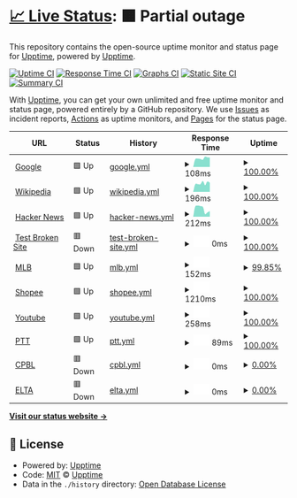 # [📈 Live Status](https://demo.upptime.js.org): <!--live status--> **🟧 Partial outage**

This repository contains the open-source uptime monitor and status page for [Upptime](https://upptime.js.org), powered by [Upptime](https://github.com/upptime/upptime).

[![Uptime CI](https://github.com/upptime/upptime/workflows/Uptime%20CI/badge.svg)](https://github.com/upptime/upptime/actions?query=workflow%3A%22Uptime+CI%22)
[![Response Time CI](https://github.com/upptime/upptime/workflows/Response%20Time%20CI/badge.svg)](https://github.com/upptime/upptime/actions?query=workflow%3A%22Response+Time+CI%22)
[![Graphs CI](https://github.com/upptime/upptime/workflows/Graphs%20CI/badge.svg)](https://github.com/upptime/upptime/actions?query=workflow%3A%22Graphs+CI%22)
[![Static Site CI](https://github.com/upptime/upptime/workflows/Static%20Site%20CI/badge.svg)](https://github.com/upptime/upptime/actions?query=workflow%3A%22Static+Site+CI%22)
[![Summary CI](https://github.com/upptime/upptime/workflows/Summary%20CI/badge.svg)](https://github.com/upptime/upptime/actions?query=workflow%3A%22Summary+CI%22)

With [Upptime](https://upptime.js.org), you can get your own unlimited and free uptime monitor and status page, powered entirely by a GitHub repository. We use [Issues](https://github.com/upptime/upptime/issues) as incident reports, [Actions](https://github.com/upptime/upptime/actions) as uptime monitors, and [Pages](https://demo.upptime.js.org) for the status page.

<!--start: status pages-->
<!-- This summary is generated by Upptime (https://github.com/upptime/upptime) -->
<!-- Do not edit this manually, your changes will be overwritten -->
<!-- prettier-ignore -->
| URL | Status | History | Response Time | Uptime |
| --- | ------ | ------- | ------------- | ------ |
| <img alt="" src="https://favicons.githubusercontent.com/www.google.com" height="13"> [Google](https://www.google.com) | 🟩 Up | [google.yml](https://github.com/panhsinlei/bdc_final/commits/HEAD/history/google.yml) | <details><summary><img alt="Response time graph" src="./graphs/google/response-time-week.png" height="20"> 108ms</summary><br><a href="https://demo.upptime.js.org/history/google"><img alt="Response time 84" src="https://img.shields.io/endpoint?url=https%3A%2F%2Fraw.githubusercontent.com%2Fpanhsinlei%2Fbdc_final%2FHEAD%2Fapi%2Fgoogle%2Fresponse-time.json"></a><br><a href="https://demo.upptime.js.org/history/google"><img alt="24-hour response time 86" src="https://img.shields.io/endpoint?url=https%3A%2F%2Fraw.githubusercontent.com%2Fpanhsinlei%2Fbdc_final%2FHEAD%2Fapi%2Fgoogle%2Fresponse-time-day.json"></a><br><a href="https://demo.upptime.js.org/history/google"><img alt="7-day response time 108" src="https://img.shields.io/endpoint?url=https%3A%2F%2Fraw.githubusercontent.com%2Fpanhsinlei%2Fbdc_final%2FHEAD%2Fapi%2Fgoogle%2Fresponse-time-week.json"></a><br><a href="https://demo.upptime.js.org/history/google"><img alt="30-day response time 84" src="https://img.shields.io/endpoint?url=https%3A%2F%2Fraw.githubusercontent.com%2Fpanhsinlei%2Fbdc_final%2FHEAD%2Fapi%2Fgoogle%2Fresponse-time-month.json"></a><br><a href="https://demo.upptime.js.org/history/google"><img alt="1-year response time 84" src="https://img.shields.io/endpoint?url=https%3A%2F%2Fraw.githubusercontent.com%2Fpanhsinlei%2Fbdc_final%2FHEAD%2Fapi%2Fgoogle%2Fresponse-time-year.json"></a></details> | <details><summary><a href="https://demo.upptime.js.org/history/google">100.00%</a></summary><a href="https://demo.upptime.js.org/history/google"><img alt="All-time uptime 100.00%" src="https://img.shields.io/endpoint?url=https%3A%2F%2Fraw.githubusercontent.com%2Fpanhsinlei%2Fbdc_final%2FHEAD%2Fapi%2Fgoogle%2Fuptime.json"></a><br><a href="https://demo.upptime.js.org/history/google"><img alt="24-hour uptime 100.00%" src="https://img.shields.io/endpoint?url=https%3A%2F%2Fraw.githubusercontent.com%2Fpanhsinlei%2Fbdc_final%2FHEAD%2Fapi%2Fgoogle%2Fuptime-day.json"></a><br><a href="https://demo.upptime.js.org/history/google"><img alt="7-day uptime 100.00%" src="https://img.shields.io/endpoint?url=https%3A%2F%2Fraw.githubusercontent.com%2Fpanhsinlei%2Fbdc_final%2FHEAD%2Fapi%2Fgoogle%2Fuptime-week.json"></a><br><a href="https://demo.upptime.js.org/history/google"><img alt="30-day uptime 100.00%" src="https://img.shields.io/endpoint?url=https%3A%2F%2Fraw.githubusercontent.com%2Fpanhsinlei%2Fbdc_final%2FHEAD%2Fapi%2Fgoogle%2Fuptime-month.json"></a><br><a href="https://demo.upptime.js.org/history/google"><img alt="1-year uptime 100.00%" src="https://img.shields.io/endpoint?url=https%3A%2F%2Fraw.githubusercontent.com%2Fpanhsinlei%2Fbdc_final%2FHEAD%2Fapi%2Fgoogle%2Fuptime-year.json"></a></details>
| <img alt="" src="https://favicons.githubusercontent.com/en.wikipedia.org" height="13"> [Wikipedia](https://en.wikipedia.org) | 🟩 Up | [wikipedia.yml](https://github.com/panhsinlei/bdc_final/commits/HEAD/history/wikipedia.yml) | <details><summary><img alt="Response time graph" src="./graphs/wikipedia/response-time-week.png" height="20"> 196ms</summary><br><a href="https://demo.upptime.js.org/history/wikipedia"><img alt="Response time 245" src="https://img.shields.io/endpoint?url=https%3A%2F%2Fraw.githubusercontent.com%2Fpanhsinlei%2Fbdc_final%2FHEAD%2Fapi%2Fwikipedia%2Fresponse-time.json"></a><br><a href="https://demo.upptime.js.org/history/wikipedia"><img alt="24-hour response time 295" src="https://img.shields.io/endpoint?url=https%3A%2F%2Fraw.githubusercontent.com%2Fpanhsinlei%2Fbdc_final%2FHEAD%2Fapi%2Fwikipedia%2Fresponse-time-day.json"></a><br><a href="https://demo.upptime.js.org/history/wikipedia"><img alt="7-day response time 196" src="https://img.shields.io/endpoint?url=https%3A%2F%2Fraw.githubusercontent.com%2Fpanhsinlei%2Fbdc_final%2FHEAD%2Fapi%2Fwikipedia%2Fresponse-time-week.json"></a><br><a href="https://demo.upptime.js.org/history/wikipedia"><img alt="30-day response time 245" src="https://img.shields.io/endpoint?url=https%3A%2F%2Fraw.githubusercontent.com%2Fpanhsinlei%2Fbdc_final%2FHEAD%2Fapi%2Fwikipedia%2Fresponse-time-month.json"></a><br><a href="https://demo.upptime.js.org/history/wikipedia"><img alt="1-year response time 245" src="https://img.shields.io/endpoint?url=https%3A%2F%2Fraw.githubusercontent.com%2Fpanhsinlei%2Fbdc_final%2FHEAD%2Fapi%2Fwikipedia%2Fresponse-time-year.json"></a></details> | <details><summary><a href="https://demo.upptime.js.org/history/wikipedia">100.00%</a></summary><a href="https://demo.upptime.js.org/history/wikipedia"><img alt="All-time uptime 100.00%" src="https://img.shields.io/endpoint?url=https%3A%2F%2Fraw.githubusercontent.com%2Fpanhsinlei%2Fbdc_final%2FHEAD%2Fapi%2Fwikipedia%2Fuptime.json"></a><br><a href="https://demo.upptime.js.org/history/wikipedia"><img alt="24-hour uptime 100.00%" src="https://img.shields.io/endpoint?url=https%3A%2F%2Fraw.githubusercontent.com%2Fpanhsinlei%2Fbdc_final%2FHEAD%2Fapi%2Fwikipedia%2Fuptime-day.json"></a><br><a href="https://demo.upptime.js.org/history/wikipedia"><img alt="7-day uptime 100.00%" src="https://img.shields.io/endpoint?url=https%3A%2F%2Fraw.githubusercontent.com%2Fpanhsinlei%2Fbdc_final%2FHEAD%2Fapi%2Fwikipedia%2Fuptime-week.json"></a><br><a href="https://demo.upptime.js.org/history/wikipedia"><img alt="30-day uptime 99.96%" src="https://img.shields.io/endpoint?url=https%3A%2F%2Fraw.githubusercontent.com%2Fpanhsinlei%2Fbdc_final%2FHEAD%2Fapi%2Fwikipedia%2Fuptime-month.json"></a><br><a href="https://demo.upptime.js.org/history/wikipedia"><img alt="1-year uptime 100.00%" src="https://img.shields.io/endpoint?url=https%3A%2F%2Fraw.githubusercontent.com%2Fpanhsinlei%2Fbdc_final%2FHEAD%2Fapi%2Fwikipedia%2Fuptime-year.json"></a></details>
| <img alt="" src="https://favicons.githubusercontent.com/news.ycombinator.com" height="13"> [Hacker News](https://news.ycombinator.com) | 🟩 Up | [hacker-news.yml](https://github.com/panhsinlei/bdc_final/commits/HEAD/history/hacker-news.yml) | <details><summary><img alt="Response time graph" src="./graphs/hacker-news/response-time-week.png" height="20"> 212ms</summary><br><a href="https://demo.upptime.js.org/history/hacker-news"><img alt="Response time 255" src="https://img.shields.io/endpoint?url=https%3A%2F%2Fraw.githubusercontent.com%2Fpanhsinlei%2Fbdc_final%2FHEAD%2Fapi%2Fhacker-news%2Fresponse-time.json"></a><br><a href="https://demo.upptime.js.org/history/hacker-news"><img alt="24-hour response time 95" src="https://img.shields.io/endpoint?url=https%3A%2F%2Fraw.githubusercontent.com%2Fpanhsinlei%2Fbdc_final%2FHEAD%2Fapi%2Fhacker-news%2Fresponse-time-day.json"></a><br><a href="https://demo.upptime.js.org/history/hacker-news"><img alt="7-day response time 212" src="https://img.shields.io/endpoint?url=https%3A%2F%2Fraw.githubusercontent.com%2Fpanhsinlei%2Fbdc_final%2FHEAD%2Fapi%2Fhacker-news%2Fresponse-time-week.json"></a><br><a href="https://demo.upptime.js.org/history/hacker-news"><img alt="30-day response time 255" src="https://img.shields.io/endpoint?url=https%3A%2F%2Fraw.githubusercontent.com%2Fpanhsinlei%2Fbdc_final%2FHEAD%2Fapi%2Fhacker-news%2Fresponse-time-month.json"></a><br><a href="https://demo.upptime.js.org/history/hacker-news"><img alt="1-year response time 255" src="https://img.shields.io/endpoint?url=https%3A%2F%2Fraw.githubusercontent.com%2Fpanhsinlei%2Fbdc_final%2FHEAD%2Fapi%2Fhacker-news%2Fresponse-time-year.json"></a></details> | <details><summary><a href="https://demo.upptime.js.org/history/hacker-news">100.00%</a></summary><a href="https://demo.upptime.js.org/history/hacker-news"><img alt="All-time uptime 100.00%" src="https://img.shields.io/endpoint?url=https%3A%2F%2Fraw.githubusercontent.com%2Fpanhsinlei%2Fbdc_final%2FHEAD%2Fapi%2Fhacker-news%2Fuptime.json"></a><br><a href="https://demo.upptime.js.org/history/hacker-news"><img alt="24-hour uptime 100.00%" src="https://img.shields.io/endpoint?url=https%3A%2F%2Fraw.githubusercontent.com%2Fpanhsinlei%2Fbdc_final%2FHEAD%2Fapi%2Fhacker-news%2Fuptime-day.json"></a><br><a href="https://demo.upptime.js.org/history/hacker-news"><img alt="7-day uptime 100.00%" src="https://img.shields.io/endpoint?url=https%3A%2F%2Fraw.githubusercontent.com%2Fpanhsinlei%2Fbdc_final%2FHEAD%2Fapi%2Fhacker-news%2Fuptime-week.json"></a><br><a href="https://demo.upptime.js.org/history/hacker-news"><img alt="30-day uptime 100.00%" src="https://img.shields.io/endpoint?url=https%3A%2F%2Fraw.githubusercontent.com%2Fpanhsinlei%2Fbdc_final%2FHEAD%2Fapi%2Fhacker-news%2Fuptime-month.json"></a><br><a href="https://demo.upptime.js.org/history/hacker-news"><img alt="1-year uptime 100.00%" src="https://img.shields.io/endpoint?url=https%3A%2F%2Fraw.githubusercontent.com%2Fpanhsinlei%2Fbdc_final%2FHEAD%2Fapi%2Fhacker-news%2Fuptime-year.json"></a></details>
| <img alt="" src="https://favicons.githubusercontent.com/thissitedoesnotexist.koj.co" height="13"> [Test Broken Site](https://thissitedoesnotexist.koj.co) | 🟥 Down | [test-broken-site.yml](https://github.com/panhsinlei/bdc_final/commits/HEAD/history/test-broken-site.yml) | <details><summary><img alt="Response time graph" src="./graphs/test-broken-site/response-time-week.png" height="20"> 0ms</summary><br><a href="https://demo.upptime.js.org/history/test-broken-site"><img alt="Response time 0" src="https://img.shields.io/endpoint?url=https%3A%2F%2Fraw.githubusercontent.com%2Fpanhsinlei%2Fbdc_final%2FHEAD%2Fapi%2Ftest-broken-site%2Fresponse-time.json"></a><br><a href="https://demo.upptime.js.org/history/test-broken-site"><img alt="24-hour response time 0" src="https://img.shields.io/endpoint?url=https%3A%2F%2Fraw.githubusercontent.com%2Fpanhsinlei%2Fbdc_final%2FHEAD%2Fapi%2Ftest-broken-site%2Fresponse-time-day.json"></a><br><a href="https://demo.upptime.js.org/history/test-broken-site"><img alt="7-day response time 0" src="https://img.shields.io/endpoint?url=https%3A%2F%2Fraw.githubusercontent.com%2Fpanhsinlei%2Fbdc_final%2FHEAD%2Fapi%2Ftest-broken-site%2Fresponse-time-week.json"></a><br><a href="https://demo.upptime.js.org/history/test-broken-site"><img alt="30-day response time 0" src="https://img.shields.io/endpoint?url=https%3A%2F%2Fraw.githubusercontent.com%2Fpanhsinlei%2Fbdc_final%2FHEAD%2Fapi%2Ftest-broken-site%2Fresponse-time-month.json"></a><br><a href="https://demo.upptime.js.org/history/test-broken-site"><img alt="1-year response time 0" src="https://img.shields.io/endpoint?url=https%3A%2F%2Fraw.githubusercontent.com%2Fpanhsinlei%2Fbdc_final%2FHEAD%2Fapi%2Ftest-broken-site%2Fresponse-time-year.json"></a></details> | <details><summary><a href="https://demo.upptime.js.org/history/test-broken-site">100.00%</a></summary><a href="https://demo.upptime.js.org/history/test-broken-site"><img alt="All-time uptime 100.00%" src="https://img.shields.io/endpoint?url=https%3A%2F%2Fraw.githubusercontent.com%2Fpanhsinlei%2Fbdc_final%2FHEAD%2Fapi%2Ftest-broken-site%2Fuptime.json"></a><br><a href="https://demo.upptime.js.org/history/test-broken-site"><img alt="24-hour uptime 100.00%" src="https://img.shields.io/endpoint?url=https%3A%2F%2Fraw.githubusercontent.com%2Fpanhsinlei%2Fbdc_final%2FHEAD%2Fapi%2Ftest-broken-site%2Fuptime-day.json"></a><br><a href="https://demo.upptime.js.org/history/test-broken-site"><img alt="7-day uptime 100.00%" src="https://img.shields.io/endpoint?url=https%3A%2F%2Fraw.githubusercontent.com%2Fpanhsinlei%2Fbdc_final%2FHEAD%2Fapi%2Ftest-broken-site%2Fuptime-week.json"></a><br><a href="https://demo.upptime.js.org/history/test-broken-site"><img alt="30-day uptime 100.00%" src="https://img.shields.io/endpoint?url=https%3A%2F%2Fraw.githubusercontent.com%2Fpanhsinlei%2Fbdc_final%2FHEAD%2Fapi%2Ftest-broken-site%2Fuptime-month.json"></a><br><a href="https://demo.upptime.js.org/history/test-broken-site"><img alt="1-year uptime 100.00%" src="https://img.shields.io/endpoint?url=https%3A%2F%2Fraw.githubusercontent.com%2Fpanhsinlei%2Fbdc_final%2FHEAD%2Fapi%2Ftest-broken-site%2Fuptime-year.json"></a></details>
| <img alt="" src="https://favicons.githubusercontent.com/www.mlb.com" height="13"> [MLB](https://www.mlb.com) | 🟩 Up | [mlb.yml](https://github.com/panhsinlei/bdc_final/commits/HEAD/history/mlb.yml) | <details><summary><img alt="Response time graph" src="./graphs/mlb/response-time-week.png" height="20"> 152ms</summary><br><a href="https://demo.upptime.js.org/history/mlb"><img alt="Response time 964" src="https://img.shields.io/endpoint?url=https%3A%2F%2Fraw.githubusercontent.com%2Fpanhsinlei%2Fbdc_final%2FHEAD%2Fapi%2Fmlb%2Fresponse-time.json"></a><br><a href="https://demo.upptime.js.org/history/mlb"><img alt="24-hour response time 147" src="https://img.shields.io/endpoint?url=https%3A%2F%2Fraw.githubusercontent.com%2Fpanhsinlei%2Fbdc_final%2FHEAD%2Fapi%2Fmlb%2Fresponse-time-day.json"></a><br><a href="https://demo.upptime.js.org/history/mlb"><img alt="7-day response time 152" src="https://img.shields.io/endpoint?url=https%3A%2F%2Fraw.githubusercontent.com%2Fpanhsinlei%2Fbdc_final%2FHEAD%2Fapi%2Fmlb%2Fresponse-time-week.json"></a><br><a href="https://demo.upptime.js.org/history/mlb"><img alt="30-day response time 964" src="https://img.shields.io/endpoint?url=https%3A%2F%2Fraw.githubusercontent.com%2Fpanhsinlei%2Fbdc_final%2FHEAD%2Fapi%2Fmlb%2Fresponse-time-month.json"></a><br><a href="https://demo.upptime.js.org/history/mlb"><img alt="1-year response time 964" src="https://img.shields.io/endpoint?url=https%3A%2F%2Fraw.githubusercontent.com%2Fpanhsinlei%2Fbdc_final%2FHEAD%2Fapi%2Fmlb%2Fresponse-time-year.json"></a></details> | <details><summary><a href="https://demo.upptime.js.org/history/mlb">99.85%</a></summary><a href="https://demo.upptime.js.org/history/mlb"><img alt="All-time uptime 99.96%" src="https://img.shields.io/endpoint?url=https%3A%2F%2Fraw.githubusercontent.com%2Fpanhsinlei%2Fbdc_final%2FHEAD%2Fapi%2Fmlb%2Fuptime.json"></a><br><a href="https://demo.upptime.js.org/history/mlb"><img alt="24-hour uptime 100.00%" src="https://img.shields.io/endpoint?url=https%3A%2F%2Fraw.githubusercontent.com%2Fpanhsinlei%2Fbdc_final%2FHEAD%2Fapi%2Fmlb%2Fuptime-day.json"></a><br><a href="https://demo.upptime.js.org/history/mlb"><img alt="7-day uptime 99.85%" src="https://img.shields.io/endpoint?url=https%3A%2F%2Fraw.githubusercontent.com%2Fpanhsinlei%2Fbdc_final%2FHEAD%2Fapi%2Fmlb%2Fuptime-week.json"></a><br><a href="https://demo.upptime.js.org/history/mlb"><img alt="30-day uptime 99.96%" src="https://img.shields.io/endpoint?url=https%3A%2F%2Fraw.githubusercontent.com%2Fpanhsinlei%2Fbdc_final%2FHEAD%2Fapi%2Fmlb%2Fuptime-month.json"></a><br><a href="https://demo.upptime.js.org/history/mlb"><img alt="1-year uptime 99.96%" src="https://img.shields.io/endpoint?url=https%3A%2F%2Fraw.githubusercontent.com%2Fpanhsinlei%2Fbdc_final%2FHEAD%2Fapi%2Fmlb%2Fuptime-year.json"></a></details>
| <img alt="" src="https://favicons.githubusercontent.com/shopee.tw" height="13"> [Shopee](https://shopee.tw) | 🟩 Up | [shopee.yml](https://github.com/panhsinlei/bdc_final/commits/HEAD/history/shopee.yml) | <details><summary><img alt="Response time graph" src="./graphs/shopee/response-time-week.png" height="20"> 1210ms</summary><br><a href="https://demo.upptime.js.org/history/shopee"><img alt="Response time 1187" src="https://img.shields.io/endpoint?url=https%3A%2F%2Fraw.githubusercontent.com%2Fpanhsinlei%2Fbdc_final%2FHEAD%2Fapi%2Fshopee%2Fresponse-time.json"></a><br><a href="https://demo.upptime.js.org/history/shopee"><img alt="24-hour response time 861" src="https://img.shields.io/endpoint?url=https%3A%2F%2Fraw.githubusercontent.com%2Fpanhsinlei%2Fbdc_final%2FHEAD%2Fapi%2Fshopee%2Fresponse-time-day.json"></a><br><a href="https://demo.upptime.js.org/history/shopee"><img alt="7-day response time 1210" src="https://img.shields.io/endpoint?url=https%3A%2F%2Fraw.githubusercontent.com%2Fpanhsinlei%2Fbdc_final%2FHEAD%2Fapi%2Fshopee%2Fresponse-time-week.json"></a><br><a href="https://demo.upptime.js.org/history/shopee"><img alt="30-day response time 1187" src="https://img.shields.io/endpoint?url=https%3A%2F%2Fraw.githubusercontent.com%2Fpanhsinlei%2Fbdc_final%2FHEAD%2Fapi%2Fshopee%2Fresponse-time-month.json"></a><br><a href="https://demo.upptime.js.org/history/shopee"><img alt="1-year response time 1187" src="https://img.shields.io/endpoint?url=https%3A%2F%2Fraw.githubusercontent.com%2Fpanhsinlei%2Fbdc_final%2FHEAD%2Fapi%2Fshopee%2Fresponse-time-year.json"></a></details> | <details><summary><a href="https://demo.upptime.js.org/history/shopee">100.00%</a></summary><a href="https://demo.upptime.js.org/history/shopee"><img alt="All-time uptime 100.00%" src="https://img.shields.io/endpoint?url=https%3A%2F%2Fraw.githubusercontent.com%2Fpanhsinlei%2Fbdc_final%2FHEAD%2Fapi%2Fshopee%2Fuptime.json"></a><br><a href="https://demo.upptime.js.org/history/shopee"><img alt="24-hour uptime 100.00%" src="https://img.shields.io/endpoint?url=https%3A%2F%2Fraw.githubusercontent.com%2Fpanhsinlei%2Fbdc_final%2FHEAD%2Fapi%2Fshopee%2Fuptime-day.json"></a><br><a href="https://demo.upptime.js.org/history/shopee"><img alt="7-day uptime 100.00%" src="https://img.shields.io/endpoint?url=https%3A%2F%2Fraw.githubusercontent.com%2Fpanhsinlei%2Fbdc_final%2FHEAD%2Fapi%2Fshopee%2Fuptime-week.json"></a><br><a href="https://demo.upptime.js.org/history/shopee"><img alt="30-day uptime 100.00%" src="https://img.shields.io/endpoint?url=https%3A%2F%2Fraw.githubusercontent.com%2Fpanhsinlei%2Fbdc_final%2FHEAD%2Fapi%2Fshopee%2Fuptime-month.json"></a><br><a href="https://demo.upptime.js.org/history/shopee"><img alt="1-year uptime 100.00%" src="https://img.shields.io/endpoint?url=https%3A%2F%2Fraw.githubusercontent.com%2Fpanhsinlei%2Fbdc_final%2FHEAD%2Fapi%2Fshopee%2Fuptime-year.json"></a></details>
| <img alt="" src="https://favicons.githubusercontent.com/www.youtube.com" height="13"> [Youtube](https://www.youtube.com) | 🟩 Up | [youtube.yml](https://github.com/panhsinlei/bdc_final/commits/HEAD/history/youtube.yml) | <details><summary><img alt="Response time graph" src="./graphs/youtube/response-time-week.png" height="20"> 258ms</summary><br><a href="https://demo.upptime.js.org/history/youtube"><img alt="Response time 270" src="https://img.shields.io/endpoint?url=https%3A%2F%2Fraw.githubusercontent.com%2Fpanhsinlei%2Fbdc_final%2FHEAD%2Fapi%2Fyoutube%2Fresponse-time.json"></a><br><a href="https://demo.upptime.js.org/history/youtube"><img alt="24-hour response time 324" src="https://img.shields.io/endpoint?url=https%3A%2F%2Fraw.githubusercontent.com%2Fpanhsinlei%2Fbdc_final%2FHEAD%2Fapi%2Fyoutube%2Fresponse-time-day.json"></a><br><a href="https://demo.upptime.js.org/history/youtube"><img alt="7-day response time 258" src="https://img.shields.io/endpoint?url=https%3A%2F%2Fraw.githubusercontent.com%2Fpanhsinlei%2Fbdc_final%2FHEAD%2Fapi%2Fyoutube%2Fresponse-time-week.json"></a><br><a href="https://demo.upptime.js.org/history/youtube"><img alt="30-day response time 270" src="https://img.shields.io/endpoint?url=https%3A%2F%2Fraw.githubusercontent.com%2Fpanhsinlei%2Fbdc_final%2FHEAD%2Fapi%2Fyoutube%2Fresponse-time-month.json"></a><br><a href="https://demo.upptime.js.org/history/youtube"><img alt="1-year response time 270" src="https://img.shields.io/endpoint?url=https%3A%2F%2Fraw.githubusercontent.com%2Fpanhsinlei%2Fbdc_final%2FHEAD%2Fapi%2Fyoutube%2Fresponse-time-year.json"></a></details> | <details><summary><a href="https://demo.upptime.js.org/history/youtube">100.00%</a></summary><a href="https://demo.upptime.js.org/history/youtube"><img alt="All-time uptime 100.00%" src="https://img.shields.io/endpoint?url=https%3A%2F%2Fraw.githubusercontent.com%2Fpanhsinlei%2Fbdc_final%2FHEAD%2Fapi%2Fyoutube%2Fuptime.json"></a><br><a href="https://demo.upptime.js.org/history/youtube"><img alt="24-hour uptime 100.00%" src="https://img.shields.io/endpoint?url=https%3A%2F%2Fraw.githubusercontent.com%2Fpanhsinlei%2Fbdc_final%2FHEAD%2Fapi%2Fyoutube%2Fuptime-day.json"></a><br><a href="https://demo.upptime.js.org/history/youtube"><img alt="7-day uptime 100.00%" src="https://img.shields.io/endpoint?url=https%3A%2F%2Fraw.githubusercontent.com%2Fpanhsinlei%2Fbdc_final%2FHEAD%2Fapi%2Fyoutube%2Fuptime-week.json"></a><br><a href="https://demo.upptime.js.org/history/youtube"><img alt="30-day uptime 100.00%" src="https://img.shields.io/endpoint?url=https%3A%2F%2Fraw.githubusercontent.com%2Fpanhsinlei%2Fbdc_final%2FHEAD%2Fapi%2Fyoutube%2Fuptime-month.json"></a><br><a href="https://demo.upptime.js.org/history/youtube"><img alt="1-year uptime 100.00%" src="https://img.shields.io/endpoint?url=https%3A%2F%2Fraw.githubusercontent.com%2Fpanhsinlei%2Fbdc_final%2FHEAD%2Fapi%2Fyoutube%2Fuptime-year.json"></a></details>
| <img alt="" src="https://favicons.githubusercontent.com/term.ptt.cc" height="13"> [PTT](https://term.ptt.cc) | 🟩 Up | [ptt.yml](https://github.com/panhsinlei/bdc_final/commits/HEAD/history/ptt.yml) | <details><summary><img alt="Response time graph" src="./graphs/ptt/response-time-week.png" height="20"> 89ms</summary><br><a href="https://demo.upptime.js.org/history/ptt"><img alt="Response time 90" src="https://img.shields.io/endpoint?url=https%3A%2F%2Fraw.githubusercontent.com%2Fpanhsinlei%2Fbdc_final%2FHEAD%2Fapi%2Fptt%2Fresponse-time.json"></a><br><a href="https://demo.upptime.js.org/history/ptt"><img alt="24-hour response time 87" src="https://img.shields.io/endpoint?url=https%3A%2F%2Fraw.githubusercontent.com%2Fpanhsinlei%2Fbdc_final%2FHEAD%2Fapi%2Fptt%2Fresponse-time-day.json"></a><br><a href="https://demo.upptime.js.org/history/ptt"><img alt="7-day response time 89" src="https://img.shields.io/endpoint?url=https%3A%2F%2Fraw.githubusercontent.com%2Fpanhsinlei%2Fbdc_final%2FHEAD%2Fapi%2Fptt%2Fresponse-time-week.json"></a><br><a href="https://demo.upptime.js.org/history/ptt"><img alt="30-day response time 90" src="https://img.shields.io/endpoint?url=https%3A%2F%2Fraw.githubusercontent.com%2Fpanhsinlei%2Fbdc_final%2FHEAD%2Fapi%2Fptt%2Fresponse-time-month.json"></a><br><a href="https://demo.upptime.js.org/history/ptt"><img alt="1-year response time 90" src="https://img.shields.io/endpoint?url=https%3A%2F%2Fraw.githubusercontent.com%2Fpanhsinlei%2Fbdc_final%2FHEAD%2Fapi%2Fptt%2Fresponse-time-year.json"></a></details> | <details><summary><a href="https://demo.upptime.js.org/history/ptt">100.00%</a></summary><a href="https://demo.upptime.js.org/history/ptt"><img alt="All-time uptime 100.00%" src="https://img.shields.io/endpoint?url=https%3A%2F%2Fraw.githubusercontent.com%2Fpanhsinlei%2Fbdc_final%2FHEAD%2Fapi%2Fptt%2Fuptime.json"></a><br><a href="https://demo.upptime.js.org/history/ptt"><img alt="24-hour uptime 100.00%" src="https://img.shields.io/endpoint?url=https%3A%2F%2Fraw.githubusercontent.com%2Fpanhsinlei%2Fbdc_final%2FHEAD%2Fapi%2Fptt%2Fuptime-day.json"></a><br><a href="https://demo.upptime.js.org/history/ptt"><img alt="7-day uptime 100.00%" src="https://img.shields.io/endpoint?url=https%3A%2F%2Fraw.githubusercontent.com%2Fpanhsinlei%2Fbdc_final%2FHEAD%2Fapi%2Fptt%2Fuptime-week.json"></a><br><a href="https://demo.upptime.js.org/history/ptt"><img alt="30-day uptime 100.00%" src="https://img.shields.io/endpoint?url=https%3A%2F%2Fraw.githubusercontent.com%2Fpanhsinlei%2Fbdc_final%2FHEAD%2Fapi%2Fptt%2Fuptime-month.json"></a><br><a href="https://demo.upptime.js.org/history/ptt"><img alt="1-year uptime 100.00%" src="https://img.shields.io/endpoint?url=https%3A%2F%2Fraw.githubusercontent.com%2Fpanhsinlei%2Fbdc_final%2FHEAD%2Fapi%2Fptt%2Fuptime-year.json"></a></details>
| <img alt="" src="https://favicons.githubusercontent.com/www.cpbl.com.tw" height="13"> [CPBL](https://www.cpbl.com.tw) | 🟥 Down | [cpbl.yml](https://github.com/panhsinlei/bdc_final/commits/HEAD/history/cpbl.yml) | <details><summary><img alt="Response time graph" src="./graphs/cpbl/response-time-week.png" height="20"> 0ms</summary><br><a href="https://demo.upptime.js.org/history/cpbl"><img alt="Response time 0" src="https://img.shields.io/endpoint?url=https%3A%2F%2Fraw.githubusercontent.com%2Fpanhsinlei%2Fbdc_final%2FHEAD%2Fapi%2Fcpbl%2Fresponse-time.json"></a><br><a href="https://demo.upptime.js.org/history/cpbl"><img alt="24-hour response time 0" src="https://img.shields.io/endpoint?url=https%3A%2F%2Fraw.githubusercontent.com%2Fpanhsinlei%2Fbdc_final%2FHEAD%2Fapi%2Fcpbl%2Fresponse-time-day.json"></a><br><a href="https://demo.upptime.js.org/history/cpbl"><img alt="7-day response time 0" src="https://img.shields.io/endpoint?url=https%3A%2F%2Fraw.githubusercontent.com%2Fpanhsinlei%2Fbdc_final%2FHEAD%2Fapi%2Fcpbl%2Fresponse-time-week.json"></a><br><a href="https://demo.upptime.js.org/history/cpbl"><img alt="30-day response time 0" src="https://img.shields.io/endpoint?url=https%3A%2F%2Fraw.githubusercontent.com%2Fpanhsinlei%2Fbdc_final%2FHEAD%2Fapi%2Fcpbl%2Fresponse-time-month.json"></a><br><a href="https://demo.upptime.js.org/history/cpbl"><img alt="1-year response time 0" src="https://img.shields.io/endpoint?url=https%3A%2F%2Fraw.githubusercontent.com%2Fpanhsinlei%2Fbdc_final%2FHEAD%2Fapi%2Fcpbl%2Fresponse-time-year.json"></a></details> | <details><summary><a href="https://demo.upptime.js.org/history/cpbl">0.00%</a></summary><a href="https://demo.upptime.js.org/history/cpbl"><img alt="All-time uptime 0.00%" src="https://img.shields.io/endpoint?url=https%3A%2F%2Fraw.githubusercontent.com%2Fpanhsinlei%2Fbdc_final%2FHEAD%2Fapi%2Fcpbl%2Fuptime.json"></a><br><a href="https://demo.upptime.js.org/history/cpbl"><img alt="24-hour uptime 0.00%" src="https://img.shields.io/endpoint?url=https%3A%2F%2Fraw.githubusercontent.com%2Fpanhsinlei%2Fbdc_final%2FHEAD%2Fapi%2Fcpbl%2Fuptime-day.json"></a><br><a href="https://demo.upptime.js.org/history/cpbl"><img alt="7-day uptime 0.00%" src="https://img.shields.io/endpoint?url=https%3A%2F%2Fraw.githubusercontent.com%2Fpanhsinlei%2Fbdc_final%2FHEAD%2Fapi%2Fcpbl%2Fuptime-week.json"></a><br><a href="https://demo.upptime.js.org/history/cpbl"><img alt="30-day uptime 0.00%" src="https://img.shields.io/endpoint?url=https%3A%2F%2Fraw.githubusercontent.com%2Fpanhsinlei%2Fbdc_final%2FHEAD%2Fapi%2Fcpbl%2Fuptime-month.json"></a><br><a href="https://demo.upptime.js.org/history/cpbl"><img alt="1-year uptime 0.00%" src="https://img.shields.io/endpoint?url=https%3A%2F%2Fraw.githubusercontent.com%2Fpanhsinlei%2Fbdc_final%2FHEAD%2Fapi%2Fcpbl%2Fuptime-year.json"></a></details>
| <img alt="" src="https://favicons.githubusercontent.com/eltott.tv" height="13"> [ELTA](https://eltott.tv/) | 🟥 Down | [elta.yml](https://github.com/panhsinlei/bdc_final/commits/HEAD/history/elta.yml) | <details><summary><img alt="Response time graph" src="./graphs/elta/response-time-week.png" height="20"> 0ms</summary><br><a href="https://demo.upptime.js.org/history/elta"><img alt="Response time 0" src="https://img.shields.io/endpoint?url=https%3A%2F%2Fraw.githubusercontent.com%2Fpanhsinlei%2Fbdc_final%2FHEAD%2Fapi%2Felta%2Fresponse-time.json"></a><br><a href="https://demo.upptime.js.org/history/elta"><img alt="24-hour response time 0" src="https://img.shields.io/endpoint?url=https%3A%2F%2Fraw.githubusercontent.com%2Fpanhsinlei%2Fbdc_final%2FHEAD%2Fapi%2Felta%2Fresponse-time-day.json"></a><br><a href="https://demo.upptime.js.org/history/elta"><img alt="7-day response time 0" src="https://img.shields.io/endpoint?url=https%3A%2F%2Fraw.githubusercontent.com%2Fpanhsinlei%2Fbdc_final%2FHEAD%2Fapi%2Felta%2Fresponse-time-week.json"></a><br><a href="https://demo.upptime.js.org/history/elta"><img alt="30-day response time 0" src="https://img.shields.io/endpoint?url=https%3A%2F%2Fraw.githubusercontent.com%2Fpanhsinlei%2Fbdc_final%2FHEAD%2Fapi%2Felta%2Fresponse-time-month.json"></a><br><a href="https://demo.upptime.js.org/history/elta"><img alt="1-year response time 0" src="https://img.shields.io/endpoint?url=https%3A%2F%2Fraw.githubusercontent.com%2Fpanhsinlei%2Fbdc_final%2FHEAD%2Fapi%2Felta%2Fresponse-time-year.json"></a></details> | <details><summary><a href="https://demo.upptime.js.org/history/elta">0.00%</a></summary><a href="https://demo.upptime.js.org/history/elta"><img alt="All-time uptime 0.00%" src="https://img.shields.io/endpoint?url=https%3A%2F%2Fraw.githubusercontent.com%2Fpanhsinlei%2Fbdc_final%2FHEAD%2Fapi%2Felta%2Fuptime.json"></a><br><a href="https://demo.upptime.js.org/history/elta"><img alt="24-hour uptime 0.00%" src="https://img.shields.io/endpoint?url=https%3A%2F%2Fraw.githubusercontent.com%2Fpanhsinlei%2Fbdc_final%2FHEAD%2Fapi%2Felta%2Fuptime-day.json"></a><br><a href="https://demo.upptime.js.org/history/elta"><img alt="7-day uptime 0.00%" src="https://img.shields.io/endpoint?url=https%3A%2F%2Fraw.githubusercontent.com%2Fpanhsinlei%2Fbdc_final%2FHEAD%2Fapi%2Felta%2Fuptime-week.json"></a><br><a href="https://demo.upptime.js.org/history/elta"><img alt="30-day uptime 0.00%" src="https://img.shields.io/endpoint?url=https%3A%2F%2Fraw.githubusercontent.com%2Fpanhsinlei%2Fbdc_final%2FHEAD%2Fapi%2Felta%2Fuptime-month.json"></a><br><a href="https://demo.upptime.js.org/history/elta"><img alt="1-year uptime 0.00%" src="https://img.shields.io/endpoint?url=https%3A%2F%2Fraw.githubusercontent.com%2Fpanhsinlei%2Fbdc_final%2FHEAD%2Fapi%2Felta%2Fuptime-year.json"></a></details>

<!--end: status pages-->

[**Visit our status website →**](https://demo.upptime.js.org)

## 📄 License

- Powered by: [Upptime](https://github.com/upptime/upptime)
- Code: [MIT](./LICENSE) © [Upptime](https://upptime.js.org)
- Data in the `./history` directory: [Open Database License](https://opendatacommons.org/licenses/odbl/1-0/)
